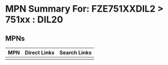 



# MPN Summary For: FZE751XXDIL2 > 751xx : DIL20

## MPNs
  

|MPN|Direct Links|Search Links|
| :--- | :--- | :--- |
||||
